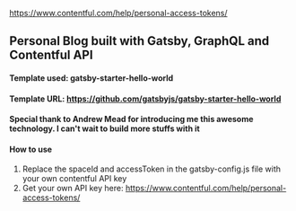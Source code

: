 https://www.contentful.com/help/personal-access-tokens/
## Personal Blog built with Gatsby, GraphQL and Contentful API
#### Template used: gatsby-starter-hello-world
#### Template URL: https://github.com/gatsbyjs/gatsby-starter-hello-world
#### Special thank to Andrew Mead for introducing me this awesome technology. I can't wait to build more stuffs with it

#### How to use
1. Replace the spaceId and accessToken in the gatsby-config.js file with your own contentful API key
2. Get your own API key here: https://www.contentful.com/help/personal-access-tokens/
